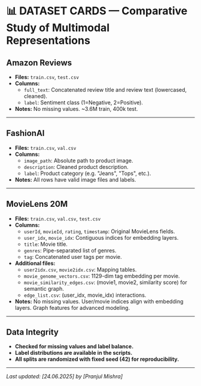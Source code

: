 # 📊 DATASET CARDS — Comparative Study of Multimodal Representations

## Amazon Reviews

- **Files:** `train.csv`, `test.csv`
- **Columns:**
    - `full_text`: Concatenated review title and review text (lowercased, cleaned).
    - `label`: Sentiment class (1=Negative, 2=Positive).
- **Notes:** No missing values. ~3.6M train, 400k test.

---

## FashionAI

- **Files:** `train.csv`, `val.csv`
- **Columns:**
    - `image_path`: Absolute path to product image.
    - `description`: Cleaned product description.
    - `label`: Product category (e.g. "Jeans", "Tops", etc.).
- **Notes:** All rows have valid image files and labels.

---

## MovieLens 20M

- **Files:** `train.csv`, `val.csv`, `test.csv`
- **Columns:**
    - `userId`, `movieId`, `rating`, `timestamp`: Original MovieLens fields.
    - `user_idx`, `movie_idx`: Contiguous indices for embedding layers.
    - `title`: Movie title.
    - `genres`: Pipe-separated list of genres.
    - `tag`: Concatenated user tags per movie.
- **Additional files:**
    - `user2idx.csv`, `movie2idx.csv`: Mapping tables.
    - `movie_genome_vectors.csv`: 1129-dim tag embedding per movie.
    - `movie_similarity_edges.csv`: (movie1, movie2, similarity score) for semantic graph.
    - `edge_list.csv`: (user_idx, movie_idx) interactions.
- **Notes:** No missing values. User/movie indices align with embedding layers. Graph features for advanced modeling.

---

## Data Integrity

- **Checked for missing values and label balance.**
- **Label distributions are available in the scripts.**
- **All splits are randomized with fixed seed (42) for reproducibility.**

---

*Last updated: [24.06.2025] by [Pranjul Mishra]*
